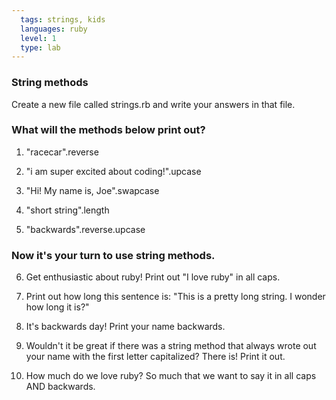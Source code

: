 ```yaml
---
  tags: strings, kids
  languages: ruby
  level: 1
  type: lab
---
```


### String methods
Create a new file called strings.rb and write your answers in that file.

### What will the methods below print out?
1. "racecar".reverse

2. "i am super excited about coding!".upcase

3. "Hi! My name is, Joe".swapcase

4. "short string".length

5. "backwards".reverse.upcase

### Now it's your turn to use string methods. 
6. Get enthusiastic about ruby! Print out "I love ruby" in all caps.

7. Print out how long this sentence is: "This is a pretty long string. I wonder how long it is?"

8. It's backwards day! Print your name backwards.

9. Wouldn't it be great if there was a string method that always wrote out your name with the first letter capitalized? There is! Print it out. 

10. How much do we love ruby? So much that we want to say it in all caps AND backwards. 

